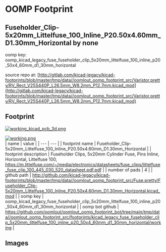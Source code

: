# OOMP Footprint  
## Fuseholder_Clip-5x20mm_Littelfuse_100_Inline_P20.50x4.60mm_D1.30mm_Horizontal  by none  
  
oomp key: oomp_kicad_legacy_fuse_fuseholder_clip_5x20mm_littelfuse_100_inline_p20_50x4_60mm_d1_30mm_horizontal  
  
source repo at: [http://gitlab.com/kicad-legacy/kicad-footprints/blob/master/tmp/data//oomlout_oomp_footprint_src/Varistor.pretty/RV_Rect_V25S440P_L26.5mm_W8.2mm_P12.7mm.kicad_mod](http://gitlab.com/kicad-legacy/kicad-footprints/blob/master/tmp/data//oomlout_oomp_footprint_src/Varistor.pretty/RV_Rect_V25S440P_L26.5mm_W8.2mm_P12.7mm.kicad_mod)  
## Footprint  
  
[![working_kicad_pcb_3d.png](working_kicad_pcb_3d_600.png)](working_kicad_pcb_3d.png)  
  
[![working.png](working_600.png)](working.png)  
| name | value | 
| --- | --- | 
| footprint name | Fuseholder_Clip-5x20mm_Littelfuse_100_Inline_P20.50x4.60mm_D1.30mm_Horizontal | 
| footprint description | Fuseholder Clips, 5x20mm Cylinder Fuse, Pins Inline, Horizontal, Littelfuse 100, https://m.littelfuse.com/~/media/electronics/datasheets/fuse_clips/littelfuse_fuse_clip_100_445_030_520_datasheet.pdf.pdf | 
| number of pads | 4 | 
| github path | http://github.com/kicad-legacy/kicad-footprints/blob/master/tmp/data//oomlout_oomp_footprint_src/Fuse.pretty/Fuseholder_Clip-5x20mm_Littelfuse_100_Inline_P20.50x4.60mm_D1.30mm_Horizontal.kicad_mod | 
| oomp key | oomp_kicad_legacy_fuse_fuseholder_clip_5x20mm_littelfuse_100_inline_p20_50x4_60mm_d1_30mm_horizontal | 
| oomp bot github | https://github.com/oomlout/oomlout_oomp_footprint_bot/tree/main/tmp/data//oomlout_oomp_footprint_src/footprints/kicad_legacy_fuse_fuseholder_clip_5x20mm_littelfuse_100_inline_p20_50x4_60mm_d1_30mm_horizontal/working | 
## Images  
